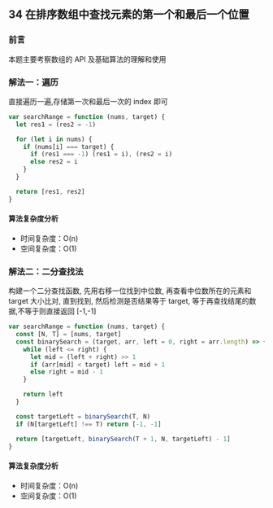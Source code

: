 ## 34 在排序数组中查找元素的第一个和最后一个位置

### 前言

本题主要考察数组的 API 及基础算法的理解和使用

### 解法一：遍历

直接遍历一遍,存储第一次和最后一次的 index 即可

```js
var searchRange = function (nums, target) {
  let res1 = (res2 = -1)

  for (let i in nums) {
    if (nums[i] === target) {
      if (res1 === -1) (res1 = i), (res2 = i)
      else res2 = i
    }
  }

  return [res1, res2]
}
```

#### 算法复杂度分析

- 时间复杂度：O(n)
- 空间复杂度：O(1)
  &nbsp;

### 解法二：二分查找法

构建一个二分查找函数, 先用右移一位找到中位数, 再查看中位数所在的元素和 target 大小比对, 直到找到, 然后检测是否结果等于 target, 等于再查找结尾的数据,不等于则直接返回 [-1,-1]

```js
var searchRange = function (nums, target) {
  const [N, T] = [nums, target]
  const binarySearch = (target, arr, left = 0, right = arr.length) => {
    while (left <= right) {
      let mid = (left + right) >> 1
      if (arr[mid] < target) left = mid + 1
      else right = mid - 1
    }

    return left
  }

  const targetLeft = binarySearch(T, N)
  if (N[targetLeft] !== T) return [-1, -1]

  return [targetLeft, binarySearch(T + 1, N, targetLeft) - 1]
}
```

#### 算法复杂度分析

- 时间复杂度：O(n)
- 空间复杂度：O(1)
  &nbsp;
